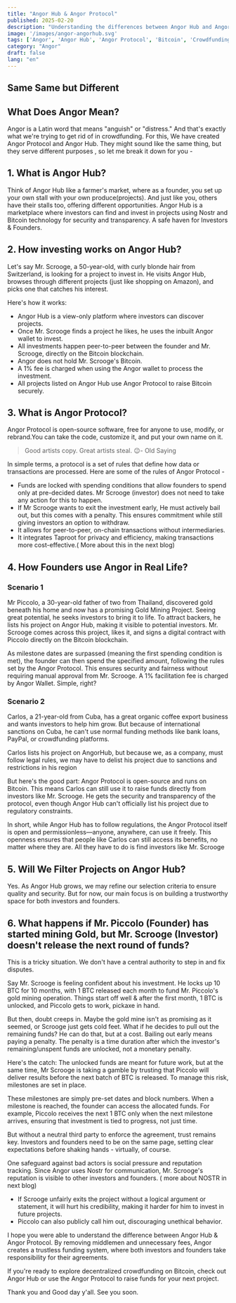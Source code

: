 ```yaml
---
title: "Angor Hub & Angor Protocol"
published: 2025-02-20
description: "Understanding the differences between Angor Hub and Angor Protocol, and how they work together in decentralized crowdfunding"
image: '/images/angor-angorhub.svg'
tags: ['Angor', 'Angor Hub', 'Angor Protocol', 'Bitcoin', 'Crowdfunding']
category: "Angor"
draft: false
lang: "en"
---
```


## Same Same but Different

## What Does Angor Mean?

Angor is a Latin word that means "anguish" or "distress."
And that's exactly what we're trying to get rid of in crowdfunding.
For this, We have created Angor Protocol and  Angor Hub.
They might sound like the same thing, but they serve different purposes , so let me break it down for you -

## 1. What is Angor Hub?

Think of Angor Hub like a farmer's market, where as a founder, you set up your own stall with your own produce(projects). And just like you, others have their stalls too, offering different opportunities.
Angor Hub is a marketplace where investors can find and invest in projects using Nostr and Bitcoin technology for security and transparency.
A safe haven for Investors & Founders.

## 2. How investing works on Angor Hub?

Let's say Mr. Scrooge, a 50-year-old, with curly blonde hair from Switzerland, is looking for a project to invest in. He visits Angor Hub, browses through different projects (just like shopping on Amazon), and picks one that catches his interest.

Here's how it works:

* Angor Hub is a view-only platform where investors can discover projects.
* Once Mr. Scrooge finds a project he likes, he uses the inbuilt Angor wallet to invest.
* All investments happen peer-to-peer between the founder and Mr. Scrooge, directly on the Bitcoin blockchain.
* Angor does not hold Mr. Scrooge's Bitcoin.
* A 1% fee is charged when using the Angor wallet to process the investment.
* All projects listed on Angor Hub use Angor Protocol to raise Bitcoin securely.

## 3. What is Angor Protocol?

Angor Protocol is open-source software, free for anyone to use, modify, or rebrand.You can take the code, customize it, and put your own name on it.

> Good artists copy. Great artists steal. 😉- Old Saying

In simple terms, a protocol is a set of rules that define how data or transactions are processed. Here are some of the rules of Angor Protocol -

* Funds are locked with spending conditions that allow founders to spend only at pre-decided dates. Mr Scrooge (investor) does not need to take any action for this to happen.
* If Mr Scrooge wants to exit the investment early, He must actively bail out, but this comes with a penalty. This ensures commitment while still giving investors an option to withdraw.
* It allows for peer-to-peer, on-chain transactions without intermediaries.
* It integrates Taproot for privacy and efficiency, making transactions more cost-effective.( More about this in the next blog)

## 4. How Founders use Angor in Real Life?

### Scenario 1

Mr Piccolo, a 30-year-old father of two from Thailand, discovered gold beneath his home and now has a promising Gold Mining Project. Seeing great potential, he seeks investors to bring it to life.
To attract backers, he lists his project on Angor Hub, making it visible to potential investors.
Mr. Scrooge comes across this project, likes it, and signs a digital contract with Piccolo directly on the Bitcoin blockchain.

As milestone dates are surpassed (meaning the first spending condition is met), the founder can then spend the specified amount, following the rules set by the Angor Protocol. This ensures security and fairness without requiring manual approval from Mr. Scrooge.
A 1% facilitation fee is charged by Angor Wallet.
Simple, right?

### Scenario 2

Carlos, a 21-year-old from Cuba, has a great organic coffee export business and wants investors to help him grow. But because of international sanctions on Cuba, he can't use normal funding methods like bank loans, PayPal, or crowdfunding platforms.

Carlos lists his project on AngorHub, but because we, as a company, must follow legal rules, we may have to delist his project due to sanctions and restrictions in his region

But here's the good part: Angor Protocol is open-source and runs on Bitcoin. This means Carlos can still use it to raise funds directly from investors like Mr. Scrooge. He gets the security and transparency of the protocol, even though Angor Hub can't officially list his project due to regulatory constraints.

In short, while Angor Hub has to follow regulations, the Angor Protocol itself is open and permissionless—anyone, anywhere, can use it freely. This openness ensures that people like Carlos can still access its benefits, no matter where they are. All they have to do is find investors like Mr. Scrooge

## 5. Will We Filter Projects on Angor Hub?

Yes. As Angor Hub grows, we may refine our selection criteria to ensure quality and security. But for now, our main focus is on building a trustworthy space for both investors and founders.

## 6. What happens if Mr. Piccolo (Founder) has started mining Gold, but Mr. Scrooge (Investor) doesn't release the next round of funds?

This is a tricky situation. We don't have a central authority to step in and fix disputes.

Say Mr. Scrooge is feeling confident about his investment. He locks up 10 BTC for 10 months, with 1 BTC released each month to fund Mr. Piccolo's gold mining operation. Things start off well & after the first month, 1 BTC is unlocked, and Piccolo gets to work, pickaxe in hand.

But then, doubt creeps in. Maybe the gold mine isn't as promising as it seemed, or Scrooge just gets cold feet. What if he decides to pull out the remaining funds? He can do that, but at a cost. Bailing out early means paying a penalty. The penalty is a time duration after which the investor's remaining/unspent funds are unlocked, not a monetary penalty.

Here's the catch: The unlocked funds are meant for future work, but at the same time, Mr Scrooge is taking a gamble by trusting that Piccolo will deliver results before the next batch of BTC is released. To manage this risk, milestones are set in place.

These milestones are simply pre-set dates and block numbers. When a milestone is reached, the founder can access the allocated funds. For example, Piccolo receives the next 1 BTC only when the next milestone arrives, ensuring that investment is tied to progress, not just time.

But without a neutral third party to enforce the agreement, trust remains key. Investors and founders need to be on the same page, setting clear expectations before shaking hands - virtually, of course.

One safeguard against bad actors is social pressure and reputation tracking.
Since Angor uses Nostr for communication, Mr. Scrooge's reputation is visible to other investors and founders. ( more about NOSTR in next blog)

* If Scrooge unfairly exits the project without a logical argument or statement, it will hurt his credibility, making it harder for him to invest in future projects.
* Piccolo can also publicly call him out, discouraging unethical behavior.

I hope you were able to understand the difference between Angor Hub & Angor Protocol. By removing middlemen and unnecessary fees, Angor creates a trustless funding system, where both investors and founders take responsibility for their agreements.

If you're ready to explore decentralized crowdfunding on Bitcoin, check out Angor Hub or use the Angor Protocol to raise funds for your next project.

Thank you and Good day y'all.
See you soon.
